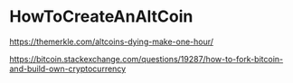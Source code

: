 # HowToCreateAnAltCoin

https://themerkle.com/altcoins-dying-make-one-hour/

https://bitcoin.stackexchange.com/questions/19287/how-to-fork-bitcoin-and-build-own-cryptocurrency
